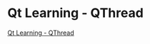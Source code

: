 # Qt Learning - QThread
[Qt Learning - QThread](https://aiwithcloud.com/2022/09/15/qt_learning___qthread/)